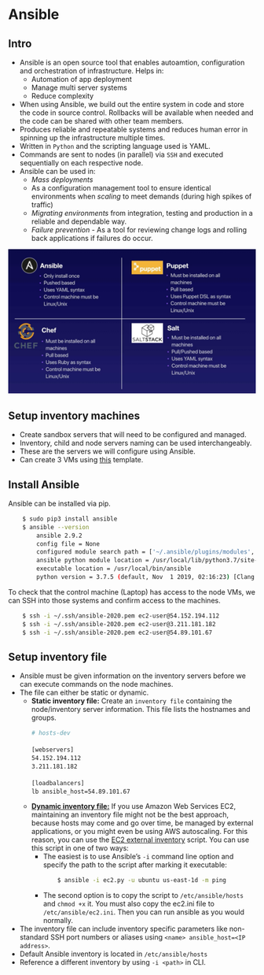 # Ansible

## Intro

- Ansible is an open source tool that enables autoamtion, configuration and orchestration of infrastructure. Helps in:
    - Automation of app deployment
    - Manage multi server systems
    - Reduce complexity
- When using Ansible, we build out the entire system in code and store the code in source control. Rollbacks will be available when needed and the code can be shared with other team members. 
- Produces reliable and repeatable systems and reduces human error in spinning up the infrastructure multiple times. 
- Written in `Python` and the scripting language used is YAML. 
- Commands are sent to nodes (in parallel) via `SSH` and executed sequentially on each respective node.
- Ansible can be used in:
    - *Mass deployments*
    - As a configuration management tool to ensure identical environments when *scaling* to meet demands (during high spikes of traffic)
    - *Migrating environments* from integration, testing and production in a reliable and dependable way. 
    - *Failure prevention* - As a tool for reviewing change logs and rolling back applications if failures do occur.

![Ansible is better](img/ansible-better.png)

## Setup inventory machines

- Create sandbox servers that will need to be configured and managed.
- Inventory, child and node servers naming can be used interchangeably.
- These are the servers we will configure using Ansible.
- Can create 3 VMs using [this](src/setup-env.yml) template.

## Install Ansible

Ansible can be installed via pip.
```bash
    $ sudo pip3 install ansible
    $ ansible --version
        ansible 2.9.2
        config file = None
        configured module search path = ['~/.ansible/plugins/modules', '/usr/share/ansible/plugins/modules']
        ansible python module location = /usr/local/lib/python3.7/site-packages/ansible
        executable location = /usr/local/bin/ansible
        python version = 3.7.5 (default, Nov  1 2019, 02:16:23) [Clang 11.0.0 (clang-1100.0.33.8)]
```

To check that the control machine (Laptop) has access to the node VMs, we can SSH into those systems and confirm access to the machines. 

```bash
    $ ssh -i ~/.ssh/ansible-2020.pem ec2-user@54.152.194.112
    $ ssh -i ~/.ssh/ansible-2020.pem ec2-user@3.211.181.182
    $ ssh -i ~/.ssh/ansible-2020.pem ec2-user@54.89.101.67
```

## Setup inventory file

- Ansible must be given information on the inventory servers before we can execute commands on the node machines.
- The file can either be static or dynamic.
    - **Static inventory file:** Create an `inventory file` containing the node/inventory server information. This file lists the hostnames and groups. 
        ```bash
        # hosts-dev

        [webservers]
        54.152.194.112
        3.211.181.182

        [loadbalancers]
        lb ansible_host=54.89.101.67
        ```
    - **[Dynamic inventory file:](https://docs.ansible.com/ansible/latest/user_guide/intro_dynamic_inventory.html)** If you use Amazon Web Services EC2, maintaining an inventory file might not be the best approach, because hosts may come and go over time, be managed by external applications, or you might even be using AWS autoscaling. For this reason, you can use the [EC2 external inventory](https://raw.githubusercontent.com/ansible/ansible/devel/contrib/inventory/ec2.py) script. You can use this script in one of two ways: 
        - The easiest is to use Ansible’s `-i` command line option and specify the path to the script after marking it executable:
            ```bash
                $ ansible -i ec2.py -u ubuntu us-east-1d -m ping
            ```
        - The second option is to copy the script to `/etc/ansible/hosts` and `chmod +x` it. You must also copy the ec2.ini file to `/etc/ansible/ec2.ini`. Then you can run ansible as you would normally.
- The inventory file can include inventory specific parameters like non-standard SSH port numbers or aliases using `<name> ansible_host=<IP address>`.
- Default Ansible inventory is located in `/etc/ansible/hosts`
- Reference a different inventory by using `-i <path>` in CLI.